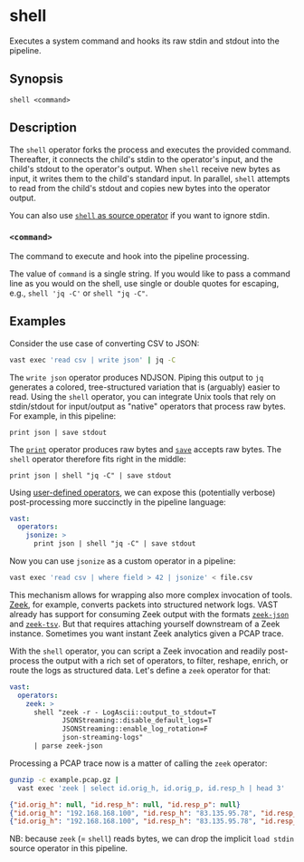 # shell

Executes a system command and hooks its raw stdin and stdout into the pipeline.

## Synopsis

```
shell <command>
```

## Description

The `shell` operator forks the process and executes the provided command.
Thereafter, it connects the child's stdin to the operator's input, and the
child's stdout to the operator's output. When `shell` receive new bytes as
input, it writes them to the child's standard input. In parallel, `shell`
attempts to read from the child's stdout and copies new bytes into the operator
output.

You can also use [`shell` as source operator](../sources/shell.md) if you want
to ignore stdin.

### `<command>`

The command to execute and hook into the pipeline processing.

The value of `command` is a single string. If you would like to pass a command
line as you would on the shell, use single or double quotes for escaping, e.g.,
`shell 'jq -C'` or `shell "jq -C"`.

## Examples

Consider the use case of converting CSV to JSON:

```bash
vast exec 'read csv | write json' | jq -C
```

The `write json` operator produces NDJSON. Piping this output to `jq` generates a
colored, tree-structured variation that is (arguably) easier to read. Using the
`shell` operator, you can integrate Unix tools that rely on
stdin/stdout for input/output as "native" operators that process raw bytes. For
example, in this pipeline:

```
print json | save stdout
```

The [`print`](../transformations/print.md) operator produces raw bytes and
[`save`](../sinks/save.md) accepts raw bytes. The `shell` operator therefore
fits right in the middle:

```
print json | shell "jq -C" | save stdout
```

Using [user-defined operators](../user-defined.md), we can expose this
(potentially verbose) post-processing more succinctly in the pipeline language:

```yaml {0} title="vast.yaml"
vast:
  operators:
    jsonize: >
      print json | shell "jq -C" | save stdout
```

Now you can use `jsonize` as a custom operator in a pipeline:

```bash
vast exec 'read csv | where field > 42 | jsonize' < file.csv
```

This mechanism allows for wrapping also more complex invocation of tools.
[Zeek](https://zeek.org), for example, converts packets into structured network
logs. VAST already has support for consuming Zeek output with the formats
[`zeek-json`](../../formats/zeek-json.md) and
[`zeek-tsv`](../../formats/zeek-tsv.md). But that requires attaching yourself
downstream of a Zeek instance. Sometimes you want instant Zeek analytics given a
PCAP trace.

With the `shell` operator, you can script a Zeek invocation and readily
post-process the output with a rich set of operators, to filter, reshape,
enrich, or route the logs as structured data. Let's define a `zeek` operator for
that:

```yaml {0} title="vast.yaml"
vast:
  operators:
    zeek: >
      shell "zeek -r - LogAscii::output_to_stdout=T
             JSONStreaming::disable_default_logs=T
             JSONStreaming::enable_log_rotation=F
             json-streaming-logs"
      | parse zeek-json
```

Processing a PCAP trace now is a matter of calling the `zeek` operator:

```bash
gunzip -c example.pcap.gz |
  vast exec 'zeek | select id.orig_h, id.orig_p, id.resp_h | head 3'
```

```json
{"id.orig_h": null, "id.resp_h": null, "id.resp_p": null}
{"id.orig_h": "192.168.168.100", "id.resp_h": "83.135.95.78", "id.resp_p": 0}
{"id.orig_h": "192.168.168.100", "id.resp_h": "83.135.95.78", "id.resp_p": 22}
```

NB: because `zeek` (= `shell`) reads bytes, we can drop the implicit `load
stdin` source operator in this pipeline.
